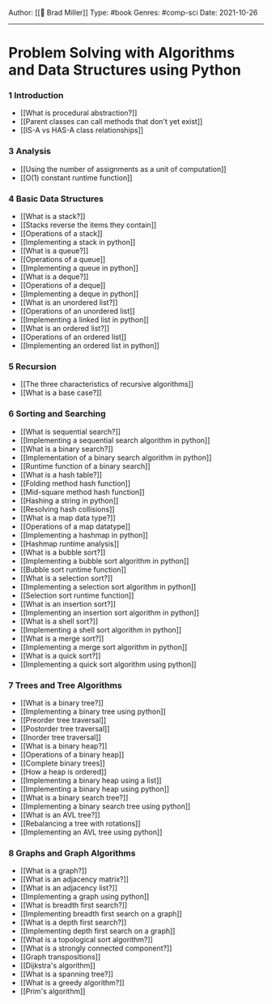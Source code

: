 Author: [[👤 Brad Miller]]
Type: #book
Genres: #comp-sci
Date: 2021-10-26

---
# Problem Solving with Algorithms and Data Structures using Python

### 1 Introduction
- [[What is procedural abstraction?]]
- [[Parent classes can call methods that don't yet exist]]
- [[IS-A vs HAS-A class relationships]]
 
### 3 Analysis
- [[Using the number of assignments as a unit of computation]]
- [[O(1) constant runtime function]]

### 4 Basic Data Structures
- [[What is a stack?]]
- [[Stacks reverse the items they contain]]
- [[Operations of a stack]]
- [[Implementing a stack in python]]
- [[What is a queue?]]
- [[Operations of a queue]]
- [[Implementing a queue in python]]
- [[What is a deque?]]
- [[Operations of a deque]]
- [[Implementing a deque in python]]
- [[What is an unordered list?]]
- [[Operations of an unordered list]]
- [[Implementing a linked list in python]]
- [[What is an ordered list?]]
- [[Operations of an ordered list]]
- [[Implementing an ordered list in python]]

### 5 Recursion
- [[The three characteristics of recursive algorithms]]
- [[What is a base case?]]

### 6 Sorting and Searching
- [[What is sequential search?]]
- [[Implementing a sequential search algorithm in python]]
- [[What is a binary search?]]
- [[Implementation of a binary search algorithm in python]]
- [[Runtime function of a binary search]]
- [[What is a hash table?]]
- [[Folding method hash function]]
- [[Mid-square method hash function]]
- [[Hashing a string in python]]
- [[Resolving hash collisions]]
- [[What is a map data type?]]
- [[Operations of a map datatype]]
- [[Implementing a hashmap in python]]
- [[Hashmap runtime analysis]]
- [[What is a bubble sort?]]
- [[Implementing a bubble sort algorithm in python]]
- [[Bubble sort runtime function]]
- [[What is a selection sort?]]
- [[Implementing a selection sort algorithm in python]]
- [[Selection sort runtime function]]
- [[What is an insertion sort?]]
- [[Implementing an insertion sort algorithm in python]]
- [[What is a shell sort?]]
- [[Implementing a shell sort algorithm in python]]
- [[What is a merge sort?]]
- [[Implementing a merge sort algorithm in python]]
- [[What is a quick sort?]]
- [[Implementing a quick sort algorithm using python]]

### 7 Trees and Tree Algorithms
- [[What is a binary tree?]]
- [[Implementing a binary tree using python]]
- [[Preorder tree traversal]]
- [[Postorder tree traversal]]
- [[Inorder tree traversal]]
- [[What is a binary heap?]]
- [[Operations of a binary heap]]
- [[Complete binary trees]]
- [[How a heap is ordered]]
- [[Implementing a binary heap using a list]]
- [[Implementing a binary heap using python]]
- [[What is a binary search tree?]]
- [[Implementing a binary search tree using python]]
- [[What is an AVL tree?]]
- [[Rebalancing a tree with rotations]]
- [[Implementing an AVL tree using python]]

### 8 Graphs and Graph Algorithms
- [[What is a graph?]]
- [[What is an adjacency matrix?]]
- [[What is an adjacency list?]]
- [[Implementing a graph using python]]
- [[What is breadth first search?]]
- [[Implementing breadth first search on a graph]]
- [[What is a depth first search?]]
- [[Implementing depth first search on a graph]]
- [[What is a topological sort algorithm?]]
- [[What is a strongly connected component?]]
- [[Graph transpositions]]
- [[Dijkstra's algorithm]]
- [[What is a spanning tree?]]
- [[What is a greedy algorithm?]]
- [[Prim's algorithm]]